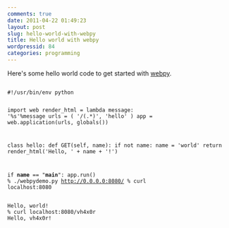 ```yaml
---
comments: true
date: 2011-04-22 01:49:23
layout: post
slug: hello-world-with-webpy
title: Hello world with webpy
wordpressid: 84
categories: programming
---
```


Here's some hello world code to get started with [webpy](http://webpy.org).



<code>
#!/usr/bin/env python

import web
render_html = lambda message: '<html><body>%s</body></html>'%message
urls = (
'/(.*)', 'hello'
)
app = web.application(urls, globals())

class hello:
def GET(self, name):
if not name:
name = 'world'
return render_html('Hello, ' + name + '!')

if __name__ == "__main__":
app.run()
</code>
<code>% ./webpydemo.py
http://0.0.0.0:8080/
% curl localhost:8080
<html><body>Hello, world!</body></html>
% curl localhost:8080/vh4x0r
<html><body>Hello, vh4x0r!</body></html>
</code>

